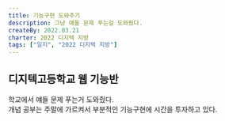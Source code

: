 ```yaml
---
title: 기능구현 도와주기
description: 그냥 얘들 문제 푸는걸 도와줬다.
createBy: 2022.03.21
charter: 2022 디지텍 지방
tags: ["일지", "2022 디지텍 지방"]
---
```


## 디지텍고등학교 웹 기능반

학교에서 얘들 문제 푸는거 도와줬다.  
개념 공부는 주말에 가르켜서 부분적인 기능구현에 시간을 투자하고 있다.
